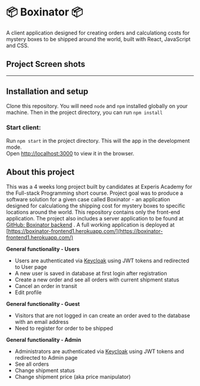 # :package: Boxinator :package:

A client application designed for creating orders and calculationg costs for mystery boxes to be shipped around the world, built with React, JavaScript and CSS.

## Project Screen shots

----

## Installation and setup

Clone this repository. You will need `node` and `npm` installed globally on your machine. Then in the project directory, you can run `npm install`

### Start client:

Run `npm start` in the project directory. This will the app in the development mode.\
Open [http://localhost:3000](http://localhost:3000) to view it in the browser.

## About this project

This was a 4 weeks long project built by candidates at Experis Academy for the Full-stack Programming short course. Project goal was to produce a software solution for a given case called Boxinator - an application designed for calculationg the shipping cost for mystery boxes to specific locations around the world. This repository contains only the front-end application. The project also includes a server application to be found at [GitHub: Boxinator backend](https://github.com/lfgn84/Boxinator-backend) . A full working application is deployed at [https://boxinator-frontend1.herokuapp.com/](https://boxinator-frontend1.herokuapp.com/)

**General functionality - Users**
- Users are authenticated via [Keycloak](https://www.keycloak.org/) using JWT tokens and redirected to User page
- A new user is saved in database at first login after registration
- Create a new order and see all orders with current shipment status
- Cancel an order in transit
- Edit profile

**General functionality - Guest**
- Visitors that are not logged in can create an order aved to the database with an email address
- Need to register for order to be shipped

**General functionality - Admin**
- Administrators are authenticated via [Keycloak](https://www.keycloak.org/) using JWT tokens and redirected to Admin page
- See all orders
- Change shipment status
- Change shipment price (aka price manipulator)
